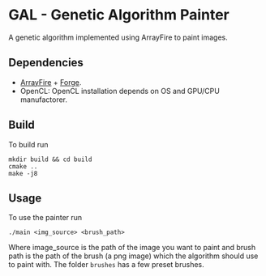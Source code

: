 # GAL - Genetic Algorithm Painter

A genetic algorithm implemented using ArrayFire to paint images.

## Dependencies

- [ArrayFire](https://github.com/arrayfire/arrayfire) + [Forge](https://github.com/arrayfire/forge).
- OpenCL: OpenCL installation depends on OS and GPU/CPU manufactorer.

## Build

To build run

```
mkdir build && cd build
cmake ..
make -j8
```

## Usage
To use the painter run
```
./main <img_source> <brush_path>
```

Where image_source is the path of the image you want to paint and brush path
is the path of the brush (a png image) which the algorithm should use to paint with.
The folder `brushes` has a few preset brushes. 
